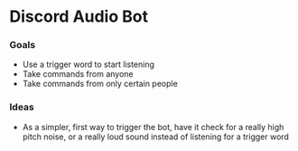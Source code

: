 # Discord Audio Bot

### Goals
- Use a trigger word to start listening
- Take commands from anyone
- Take commands from only certain people

### Ideas
- As a simpler, first way to trigger the bot, have it check for a really high pitch noise, or a really loud sound instead
of listening for a trigger word 

